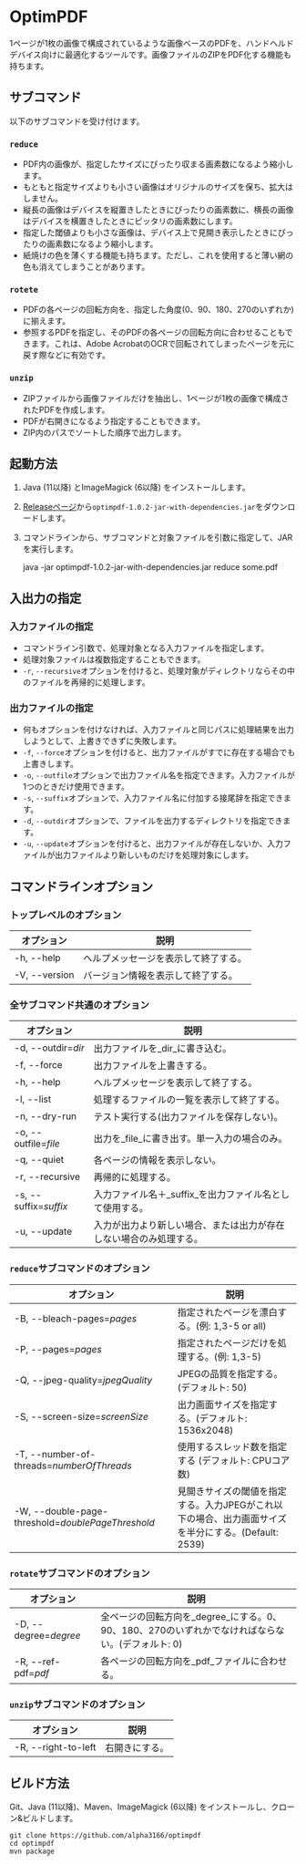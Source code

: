 # OptimPDF

1ページが1枚の画像で構成されているような画像ベースのPDFを、ハンドヘルドデバイス向けに最適化するツールです。画像ファイルのZIPをPDF化する機能も持ちます。

## サブコマンド

以下のサブコマンドを受け付けます。

### `reduce`

- PDF内の画像が、指定したサイズにぴったり収まる画素数になるよう縮小します。
- もともと指定サイズよりも小さい画像はオリジナルのサイズを保ち、拡大はしません。
- 縦長の画像はデバイスを縦置きしたときにぴったりの画素数に、横長の画像はデバイスを横置きしたときにピッタリの画素数にします。
- 指定した閾値よりも小さな画像は、デバイス上で見開き表示したときにぴったりの画素数になるよう縮小します。
- 紙焼けの色を薄くする機能も持ちます。ただし、これを使用すると薄い網の色も消えてしまうことがあります。

### `rotete`

- PDFの各ページの回転方向を、指定した角度(0、90、180、270のいずれか)に揃えます。
- 参照するPDFを指定し、そのPDFの各ページの回転方向に合わせることもできます。これは、Adobe AcrobatのOCRで回転されてしまったページを元に戻す際などに有効です。

### `unzip`

- ZIPファイルから画像ファイルだけを抽出し、1ページが1枚の画像で構成されたPDFを作成します。
- PDFが右開きになるよう指定することもできます。
- ZIP内のパスでソートした順序で出力します。

## 起動方法

1. Java (11以降) とImageMagick (6以降) をインストールします。

2. [Releaseページ](https://github.com/alpha3166/optimpdf/releases)から`optimpdf-1.0.2-jar-with-dependencies.jar`をダウンロードします。

3. コマンドラインから、サブコマンドと対象ファイルを引数に指定して、JARを実行します。

    java -jar optimpdf-1.0.2-jar-with-dependencies.jar reduce some.pdf

## 入出力の指定

### 入力ファイルの指定

- コマンドライン引数で、処理対象となる入力ファイルを指定します。
- 処理対象ファイルは複数指定することもできます。
- `-r`, `--recursive`オプションを付けると、処理対象がディレクトリならその中のファイルを再帰的に処理します。

### 出力ファイルの指定

- 何もオプションを付けなければ、入力ファイルと同じパスに処理結果を出力しようとして、上書きできずに失敗します。
- `-f`, `--force`オプションを付けると、出力ファイルがすでに存在する場合でも上書きします。
- `-o`, `--outfile`オプションで出力ファイル名を指定できます。入力ファイルが1つのときだけ使用できます。
- `-s`, `--suffix`オプションで、入力ファイル名に付加する接尾辞を指定できます。
- `-d`, `--outdir`オプションで、ファイルを出力するディレクトリを指定できます。
- `-u`, `--update`オプションを付けると、出力ファイルが存在しないか、入力ファイルが出力ファイルより新しいものだけを処理対象にします。

## コマンドラインオプション

### トップレベルのオプション

オプション|説明
-|-
-h, --help|ヘルプメッセージを表示して終了する。
-V, --version|バージョン情報を表示して終了する。

### 全サブコマンド共通のオプション

オプション|説明
-|-
-d, --outdir=_dir_|出力ファイルを_dir_に書き込む。
-f, --force|出力ファイルを上書きする。
-h, --help|ヘルプメッセージを表示して終了する。
-l, --list|処理するファイルの一覧を表示して終了する。
-n, --dry-run|テスト実行する(出力ファイルを保存しない)。
-o, --outfile=_file_|出力を_file_に書き出す。単一入力の場合のみ。
-q, --quiet|各ページの情報を表示しない。
-r, --recursive|再帰的に処理する。
-s, --suffix=_suffix_|入力ファイル名＋_suffix_を出力ファイル名として使用する。
-u, --update|入力が出力より新しい場合、または出力が存在しない場合のみ処理する。

### `reduce`サブコマンドのオプション

オプション|説明
-|-
-B, --bleach-pages=_pages_|指定されたページを漂白する。(例: 1,3-5 or all)
-P, --pages=_pages_|指定されたページだけを処理する。(例: 1,3-5)
-Q, --jpeg-quality=_jpegQuality_|JPEGの品質を指定する。(デフォルト: 50)
-S, --screen-size=_screenSize_|出力画面サイズを指定する。(デフォルト: 1536x2048)
-T, --number-of-threads=_numberOfThreads_|使用するスレッド数を指定する (デフォルト: CPUコア数)
-W, --double-page-threshold=_doublePageThreshold_|見開きサイズの閾値を指定する。入力JPEGがこれ以下の場合、出力画面サイズを半分にする。(Default: 2539)

### `rotate`サブコマンドのオプション

オプション|説明
-|-
-D, --degree=_degree_|全ページの回転方向を_degree_にする。0、90、180、270のいずれかでなければならない。(デフォルト: 0)
-R, --ref-pdf=_pdf_|各ページの回転方向を_pdf_ファイルに合わせる。

### `unzip`サブコマンドのオプション

オプション|説明
-|-
-R, --right-to-left|右開きにする。

## ビルド方法

Git、Java (11以降)、Maven、ImageMagick (6以降) をインストールし、クローン&ビルドします。

    git clone https://github.com/alpha3166/optimpdf
    cd optimpdf
    mvn package
